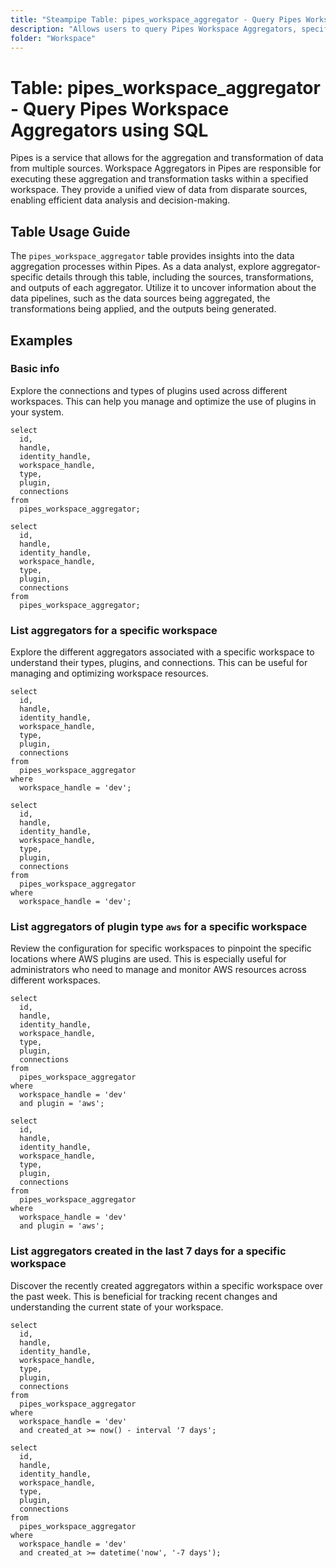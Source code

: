 ```yaml
---
title: "Steampipe Table: pipes_workspace_aggregator - Query Pipes Workspace Aggregators using SQL"
description: "Allows users to query Pipes Workspace Aggregators, specifically providing insights into the data aggregation and transformation processes within a workspace."
folder: "Workspace"
---
```


# Table: pipes_workspace_aggregator - Query Pipes Workspace Aggregators using SQL

Pipes is a service that allows for the aggregation and transformation of data from multiple sources. Workspace Aggregators in Pipes are responsible for executing these aggregation and transformation tasks within a specified workspace. They provide a unified view of data from disparate sources, enabling efficient data analysis and decision-making.

## Table Usage Guide

The `pipes_workspace_aggregator` table provides insights into the data aggregation processes within Pipes. As a data analyst, explore aggregator-specific details through this table, including the sources, transformations, and outputs of each aggregator. Utilize it to uncover information about the data pipelines, such as the data sources being aggregated, the transformations being applied, and the outputs being generated.

## Examples

### Basic info
Explore the connections and types of plugins used across different workspaces. This can help you manage and optimize the use of plugins in your system.

```sql+postgres
select
  id,
  handle,
  identity_handle,
  workspace_handle,
  type,
  plugin,
  connections
from
  pipes_workspace_aggregator;
```

```sql+sqlite
select
  id,
  handle,
  identity_handle,
  workspace_handle,
  type,
  plugin,
  connections
from
  pipes_workspace_aggregator;
```

### List aggregators for a specific workspace
Explore the different aggregators associated with a specific workspace to understand their types, plugins, and connections. This can be useful for managing and optimizing workspace resources.

```sql+postgres
select
  id,
  handle,
  identity_handle,
  workspace_handle,
  type,
  plugin,
  connections
from
  pipes_workspace_aggregator
where
  workspace_handle = 'dev';
```

```sql+sqlite
select
  id,
  handle,
  identity_handle,
  workspace_handle,
  type,
  plugin,
  connections
from
  pipes_workspace_aggregator
where
  workspace_handle = 'dev';
```

### List aggregators of plugin type `aws` for a specific workspace
Review the configuration for specific workspaces to pinpoint the specific locations where AWS plugins are used. This is especially useful for administrators who need to manage and monitor AWS resources across different workspaces.

```sql+postgres
select
  id,
  handle,
  identity_handle,
  workspace_handle,
  type,
  plugin,
  connections
from
  pipes_workspace_aggregator
where
  workspace_handle = 'dev'
  and plugin = 'aws';
```

```sql+sqlite
select
  id,
  handle,
  identity_handle,
  workspace_handle,
  type,
  plugin,
  connections
from
  pipes_workspace_aggregator
where
  workspace_handle = 'dev'
  and plugin = 'aws';
```

### List aggregators created in the last 7 days for a specific workspace
Discover the recently created aggregators within a specific workspace over the past week. This is beneficial for tracking recent changes and understanding the current state of your workspace.

```sql+postgres
select
  id,
  handle,
  identity_handle,
  workspace_handle,
  type,
  plugin,
  connections
from
  pipes_workspace_aggregator
where
  workspace_handle = 'dev'
  and created_at >= now() - interval '7 days';
```

```sql+sqlite
select
  id,
  handle,
  identity_handle,
  workspace_handle,
  type,
  plugin,
  connections
from
  pipes_workspace_aggregator
where
  workspace_handle = 'dev'
  and created_at >= datetime('now', '-7 days');
```